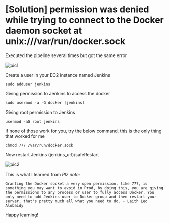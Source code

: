# [Solution] permission was denied while trying to connect to the Docker daemon socket at unix:///var/run/docker.sock

Executed the pipeline several times but got the same error

![pic1](https://user-images.githubusercontent.com/58173938/197545055-fc90f7eb-7986-411b-9df7-020f1b620d0c.png)

Create a user in your EC2 instance named Jenkins

```
sudo adduser jenkins

```

Giving permission to Jenkins to access the docker

```
sudo usermod -a -G docker [jenkins]
```

Giving root permission to Jenkins

```
usermod -aG root jenkins
```

If none of those work for you, try the below command. this is the only thing that worked for me

```
chmod 777 /var/run/docker.sock
```

Now restart Jenkins
(jenkins_url)/safeRestart

![pic2](https://user-images.githubusercontent.com/58173938/197545098-9b3f3869-9906-4557-8c7a-90fdc34c2523.png)


This is what I learned from
*Plz note:*

```
Granting the Docker socket a very open permission, like 777, is something you may want to avoid in Prod, by doing this, you are giving the permissions to any process or user to fully access Docker. You only need to add Jenkins user to Docker group and then restart your server, that's pretty much all what you need to do. - Laith Leo Alobaidy
```

Happy learning!
